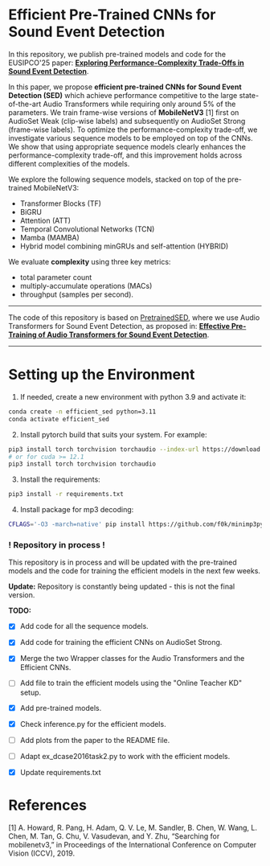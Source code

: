 # Efficient Pre-Trained CNNs for Sound Event Detection

In this repository, we publish pre-trained models and code for the EUSIPCO'25 paper: [**Exploring Performance-Complexity Trade-Offs in Sound Event Detection**](https://arxiv.org/abs/2503.11373).

In this paper, we propose **efficient pre-trained CNNs for Sound Event Detection (SED)** which achieve performance competitive to the large state-of-the-art Audio Transformers while requiring only around 5% of the parameters. 
We train frame-wise versions of **MobileNetV3** [1] first on AudioSet Weak (clip-wise labels) and subsequently on AudioSet Strong (frame-wise labels). 
To optimize the performance-complexity trade-off, we investigate various sequence models to be employed on top of the CNNs.
We show that using appropriate sequence models clearly enhances the performance-complexity trade-off, and this improvement holds across different complexities of the models.

We explore the following sequence models, stacked on top of the pre-trained MobileNetV3:
- Transformer Blocks (TF)
- BiGRU
- Attention (ATT)
- Temporal Convolutional Networks (TCN)
- Mamba (MAMBA)
- Hybrid model combining minGRUs and self-attention (HYBRID) 


We evaluate **complexity** using three key metrics: 
- total parameter count
- multiply-accumulate operations (MACs)
- throughput (samples per second).

---
The code of this repository is based on [PretrainedSED](https://github.com/fschmid56/PretrainedSED), where we use Audio Transformers for Sound Event Detection, as proposed in: [**Effective Pre-Training of Audio Transformers for Sound Event Detection**](https://arxiv.org/abs/2409.09546). 

---

# Setting up the Environment

1. If needed, create a new environment with python 3.9 and activate it:

```bash
conda create -n efficient_sed python=3.11
conda activate efficient_sed
 ```

2. Install pytorch build that suits your system. For example:

```bash
pip3 install torch torchvision torchaudio --index-url https://download.pytorch.org/whl/cu118
# or for cuda >= 12.1
pip3 install torch torchvision torchaudio 
```

3. Install the requirements:

 ```bash
pip3 install -r requirements.txt
 ```

4. Install package for mp3 decoding:

``` bash
CFLAGS='-O3 -march=native' pip install https://github.com/f0k/minimp3py/archive/master.zip
```


### ! Repository in process !

This repository is in process and will be updated with the pre-trained models and the code for training the efficient models in the next few weeks.

**Update:** Repository is constantly being updated - this is not the final version.

**TODO:**
- [x] Add code for all the sequence models.
- [x] Add code for training the efficient CNNs on AudioSet Strong.
- [x] Merge the two Wrapper classes for the Audio Transformers and the Efficient CNNs.
- [ ] Add file to train the efficient models using the "Online Teacher KD" setup. 
- [x] Add pre-trained models.
- [x] Check inference.py for the efficient models.
- [ ] Add plots from the paper to the README file. 
- [ ] Adapt ex_dcase2016task2.py to work with the efficient models.
- [x] Update requirements.txt





# References

[1] A. Howard, R. Pang, H. Adam, Q. V. Le, M. Sandler, B. Chen, W. Wang, L. Chen, M. Tan, G. Chu, V. Vasudevan, and Y. Zhu, “Searching for mobilenetv3,” in Proceedings of the International Conference on Computer Vision (ICCV), 2019.